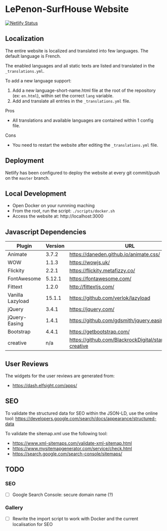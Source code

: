 # LePenon-SurfHouse Website

[![Netlify Status](https://api.netlify.com/api/v1/badges/b82dcde1-3fc8-471f-8352-227a06973b05/deploy-status)](https://app.netlify.com/sites/lepenon-surfhouse/deploys)

## Localization

The entire website is localized and translated into few languages.
The default language is French.

The enabled languages and all static texts are listed and translated in the `_translations.yml`.

To add a new language support:
1. Add a new language-short-name.html file at the root of the repository (ex: `en.html`), within set the correct `lang` variable.
2. Add and translate all entries in the `_translations.yml` file.

Pros
- All translations and available languages are contained within 1 config file.

Cons
- You need to restart the website after editing the `_translations.yml` file.

## Deployment

Netlify has been configured to deploy the website at every git commit/push on the `master` branch.

## Local Development

- Open Docker on your runnning maching
- From the root, run the script: `./scripts/docker.sh`
- Access the website at: http://localhost:3000

## Javascript Dependencies

| Plugin | Version | URL |
|-|-|-|
| Animate | 3.7.2 | https://daneden.github.io/animate.css/ |
| WOW | 1.1.3 | https://wowjs.uk/ |
| Flickity | 2.2.1 | https://flickity.metafizzy.co/ |
| FontAwesome | 5.12.1 | https://fontawesome.com/ |
| Fittext | 1.2.0 | http://fittextjs.com/ |
| Vanilla Lazyload | 15.1.1 | https://github.com/verlok/lazyload |
| jQuery | 3.4.1 | https://jquery.com/ |
| jQuery-Easing | 1.4.1 | https://github.com/gdsmith/jquery.easing |
| Bootstrap | 4.4.1 | https://getbootstrap.com/ |
| creative | n/a | https://github.com/BlackrockDigital/startbootstrap-creative |

## User Reviews

The widgets for the user reviews are generated from:
- https://dash.elfsight.com/apps/


## SEO

To validate the structured data for SEO within the JSON-LD, use the online tool: https://developers.google.com/search/docs/appearance/structured-data

To validate the sitemap.xml use the following tool:
- https://www.xml-sitemaps.com/validate-xml-sitemap.html
- https://www.mysitemapgenerator.com/service/check.html
- https://search.google.com/search-console/sitemaps/

## TODO

### SEO
- [ ] Google Search Console: secure domain name (?)

### Gallery
- [ ] Rewrite the import script to work with Docker and the current localisation for SEO
